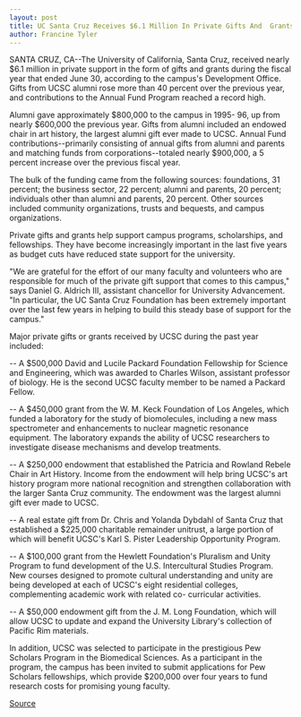 ```yaml
---
layout: post
title: UC Santa Cruz Receives $6.1 Million In Private Gifts And  Grants For The 1995-96 Year
author: Francine Tyler
---
```


SANTA CRUZ, CA--The University of California, Santa Cruz, received  nearly $6.1 million in private support in the form of gifts and grants  during the fiscal year that ended June 30, according to the campus's  Development Office. Gifts from UCSC alumni rose more than 40  percent over the previous year, and contributions to the Annual Fund  Program reached a record high.

Alumni gave approximately $800,000 to the campus in 1995- 96, up from nearly $600,000 the previous year. Gifts from alumni  included an endowed chair in art history, the largest alumni gift  ever made to UCSC. Annual Fund contributions--primarily consisting  of annual gifts from alumni and parents and matching funds from  corporations--totaled nearly $900,000, a 5 percent increase over  the previous fiscal year.

The bulk of the funding came from the following sources:  foundations, 31 percent; the business sector, 22 percent; alumni and  parents, 20 percent; individuals other than alumni and parents, 20  percent. Other sources included community organizations, trusts and  bequests, and campus organizations.

Private gifts and grants help support campus programs,  scholarships, and fellowships. They have become increasingly  important in the last five years as budget cuts have reduced state  support for the university.

"We are grateful for the effort of our many faculty and  volunteers who are responsible for much of the private gift support  that comes to this campus," says Daniel G. Aldrich III, assistant  chancellor for University Advancement. "In particular, the UC Santa  Cruz Foundation has been extremely important over the last few  years in helping to build this steady base of support for the campus."

Major private gifts or grants received by UCSC during the past  year included:

\-- A $500,000 David and Lucile Packard Foundation Fellowship  for Science and Engineering, which was awarded to Charles Wilson,  assistant professor of biology. He is the second UCSC faculty  member to be named a Packard Fellow.

\-- A $450,000 grant from the W. M. Keck Foundation of Los  Angeles, which funded a laboratory for the study of biomolecules,  including a new mass spectrometer and enhancements to nuclear  magnetic resonance equipment. The laboratory expands the ability of  UCSC researchers to investigate disease mechanisms and develop  treatments.

\-- A $250,000 endowment that established the Patricia and  Rowland Rebele Chair in Art History. Income from the endowment  will help bring UCSC's art history program more national recognition  and strengthen collaboration with the larger Santa Cruz community.  The endowment was the largest alumni gift ever made to UCSC.

\-- A real estate gift from Dr. Chris and Yolanda Dybdahl of  Santa Cruz that established a $225,000 charitable remainder  unitrust, a large portion of which will benefit UCSC's Karl S. Pister  Leadership Opportunity Program.

\-- A $100,000 grant from the Hewlett Foundation's Pluralism  and Unity Program to fund development of the U.S. Intercultural  Studies Program. New courses designed to promote cultural  understanding and unity are being developed at each of UCSC's eight  residential colleges, complementing academic work with related co- curricular activities.

\-- A $50,000 endowment gift from the J. M. Long Foundation,  which will allow UCSC to update and expand the University Library's  collection of Pacific Rim materials.

In addition, UCSC was selected to participate in the  prestigious Pew Scholars Program in the Biomedical Sciences. As a  participant in the program, the campus has been invited to submit  applications for Pew Scholars fellowships, which provide $200,000  over four years to fund research costs for promising young faculty.

[Source](http://www1.ucsc.edu/news_events/press_releases/archive/96-97/08-96/082196-UCSC_receives_61-m.html "Permalink to 082196-UCSC_receives_61-m")